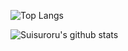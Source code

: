 ![Top Langs](https://github-readme-stats.vercel.app/api/top-langs/?username=Suisuroru&layout=compact)

![Suisuroru's github stats](https://github-readme-stats.vercel.app/api?username=Suisuroru&count_private=true&show_icons=true&count_private=true)
